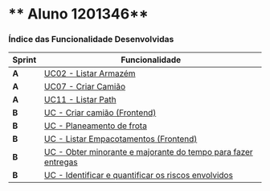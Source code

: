 ** Aluno 1201346**
===============================


### Índice das Funcionalidade Desenvolvidas ###

| Sprint | Funcionalidade                   |
|--------|----------------------------------|
| **A**  | [UC02 - Listar Armazém](GestArm_API_Wiki/UseCases/UC2/)            |
| **A**  | [UC07 - Criar Camião](GestArm_API_Wiki/UseCases/UC7/)              |
| **A**  | [UC11 - Listar Path](GestLog_API_Wiki/UseCases/UC11/)          |
| **B**  | [UC - Criar camião (Frontend)](GestLog_API_Wiki/UseCases/UC/)          |
| **B**  | [UC - Planeamento de frota](GestLog_API_Wiki/UseCases/UC/)          |
| **B**  | [UC - Listar Empacotamentos (Frontend)](GestLog_API_Wiki/UseCases/UC/)          |
| **B**  | [UC - Obter minorante e majorante do tempo para fazer entregas](GestLog_API_Wiki/UseCases/UC/)          |
| **B**  | [UC - Identificar e quantificar os riscos envolvidos](GestLog_API_Wiki/UseCases/UC/)          |

